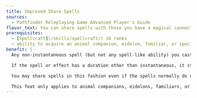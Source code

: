```yaml
---
title: Improved Share Spells
sources:
  - Pathfinder Roleplaying Game Advanced Player's Guide
flavor_text: You can share spells with those you have a magical connection with.
prerequisites:
  - [Spellcraft](/skills/spellcraft/) 10 ranks
  - ability to acquire an animal companion, eidolon, familiar, or special mount
benefit: |
  Any non-instantaneous spell (but not any spell-like ability) you cast on yourself can also affect a creature bonded to you (such as an animal companion, eidolon, familiar, or special mount). The creature must be within 5 feet of you at the time of casting to receive the benefit. The spell's duration is halved between you and your bonded creature (for example, a spell with a duration of 1 hour has a duration of 30 minutes for both you and your bonded creature).

  If the spell or effect has a duration other than instantaneous, it stops affecting the creature if it moves farther than 5 feet away from you. It does not affect the creature again if it returns before the duration expires.

  You may share spells in this fashion even if the spells normally do not affect creatures of that type.

  This feat only applies to animal companions, eidolons, familiars, or special mounts gained through a class feature.
---
```


